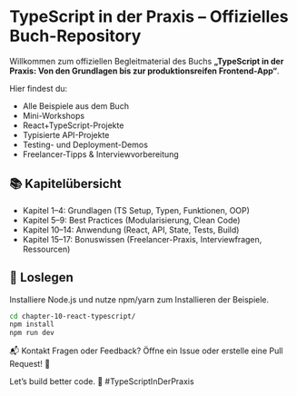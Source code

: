 # TypeScript in der Praxis – Offizielles Buch-Repository

Willkommen zum offiziellen Begleitmaterial des Buchs **„TypeScript in der Praxis: Von den Grundlagen bis zur produktionsreifen Frontend-App“**.

Hier findest du:
- Alle Beispiele aus dem Buch
- Mini-Workshops
- React+TypeScript-Projekte
- Typisierte API-Projekte
- Testing- und Deployment-Demos
- Freelancer-Tipps & Interviewvorbereitung

## 📚 Kapitelübersicht

- Kapitel 1–4: Grundlagen (TS Setup, Typen, Funktionen, OOP)
- Kapitel 5–9: Best Practices (Modularisierung, Clean Code)
- Kapitel 10–14: Anwendung (React, API, State, Tests, Build)
- Kapitel 15–17: Bonuswissen (Freelancer-Praxis, Interviewfragen, Ressourcen)

## 🚀 Loslegen

Installiere Node.js und nutze npm/yarn zum Installieren der Beispiele.

```bash
cd chapter-10-react-typescript/
npm install
npm run dev
```

📬 Kontakt
Fragen oder Feedback?
Öffne ein Issue oder erstelle eine Pull Request! 🚀

Let’s build better code. 🚀
#TypeScriptInDerPraxis
